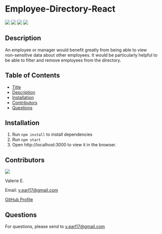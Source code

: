 # Employee-Directory-React

![](https://img.shields.io/badge/node.js%20-brightgreen.svg)
![](https://img.shields.io/badge/npm%20-red.svg)
![](https://img.shields.io/badge/javascript%20-yellow.svg)
![](https://img.shields.io/badge/react%20-9cf.svg)

## Description

An employee or manager would benefit greatly from being able to view non-sensitive data about other employees. It would be particularly helpful to be able to filter and remove employees from the directory.


## Table of Contents

* [Title](#Title)
* [Description](#Description)
* [Installation](#Installation)
* [Contributors](#Contributors)
* [Questions](#Questions)

## Installation

1. Run `npm install` to install dependencies
2. Run `npm start`
3. Open http://localhost:3000 to view it in the browser.


## Contributors

![](https://avatars3.githubusercontent.com/u/57978129?v=4&size=100)

Valerie E.

Email: v.earl17@gmail.com

[GitHub Profile](https://github.com/V-Earl)

## Questions

For questions, please send to v.earl17@gmail.com
